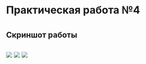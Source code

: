 <h1>Практическая работа №4<h1>
<h2>Скриншот работы<h2>
<img src="https://github.com/Sheikh2209/lb_4/assets/157371374/5a63a7f9-56c0-4a96-8ef9-64db6d793cb6">
<img src="https://github.com/DevLevKek/Drackovskiy_Lab_4/assets/135211811/5ead9a67-b9f0-44a8-8b76-af28d98905d4">
<img src="https://github.com/DevLevKek/Drackovskiy_Lab_4/assets/135211811/8b76acdb-148b-4e02-b004-2b5061d135eb">


